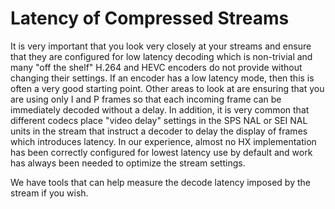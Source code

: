 # Latency of Compressed Streams

It is very important that you look very closely at your streams and ensure that they are configured for low latency decoding which is non-trivial and many "off the shelf" H.264 and HEVC encoders do not provide without changing their settings. If an encoder has a low latency mode, then this is often a very good starting point. Other areas to look at are ensuring that you are using only I and P frames so that each incoming frame can be immediately decoded without a delay. In addition, it is very common that different codecs place "video delay" settings in the SPS NAL or SEI NAL units in the stream that instruct a decoder to delay the display of frames which introduces latency. In our experience, almost no HX implementation has been correctly configured for lowest latency use by default and work has always been needed to optimize the stream settings.

We have tools that can help measure the decode latency imposed by the stream if you wish.
